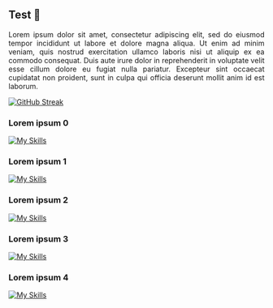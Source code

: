## Test 👋

<p align="justify">
  Lorem ipsum dolor sit amet, consectetur adipiscing elit, sed do eiusmod tempor incididunt ut labore et dolore magna aliqua.
  Ut enim ad minim veniam, quis nostrud exercitation ullamco laboris nisi ut aliquip ex ea commodo consequat.
  Duis aute irure dolor in reprehenderit in voluptate velit esse cillum dolore eu fugiat nulla pariatur.
  Excepteur sint occaecat cupidatat non proident, sunt in culpa qui officia deserunt mollit anim id est laborum.
</p>

[![GitHub Streak](https://streak-stats.demolab.com/?user=NC5324&theme=dark&hide_border=true&card_width=1024&disable_animations=true&hide_total_contributions=true&hide_longest_streak=true)](https://git.io/streak-stats)

### Lorem ipsum 0
[![My Skills](https://skillicons.dev/icons?i=angular,rxjs,js,ts,java,postgres,elasticsearch)](https://skillicons.dev)

### Lorem ipsum 1
[![My Skills](https://skillicons.dev/icons?i=postman,jenkins,maven,docker,git,gitlab,github)](https://skillicons.dev)

### Lorem ipsum 2
[![My Skills](https://skillicons.dev/icons?i=lit,html,css,scss,regex)](https://skillicons.dev)

### Lorem ipsum 3
[![My Skills](https://skillicons.dev/icons?i=vscode,idea,eclipse)](https://skillicons.dev)

### Lorem ipsum 4
[![My Skills](https://skillicons.dev/icons?i=xd,figma,webpack,npm,kubernetes,githubactions,bootstrap,bitbucket,azure)](https://skillicons.dev)

<!--
**NC5324/NC5324** is a ✨ _special_ ✨ repository because its `README.md` (this file) appears on your GitHub profile.

Here are some ideas to get you started:

- 🔭 I’m currently working on ...
- 🌱 I’m currently learning ...
- 👯 I’m looking to collaborate on ...
- 🤔 I’m looking for help with ...
- 💬 Ask me about ...
- 📫 How to reach me: ...
- 😄 Pronouns: ...
- ⚡ Fun fact: ...
-->
